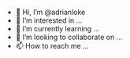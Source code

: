 - 👋 Hi, I’m @adrianloke
- 👀 I’m interested in ...
- 🌱 I’m currently learning ...
- 💞️ I’m looking to collaborate on ...
- 📫 How to reach me ...

<!---
adrianloke/adrianloke is a ✨ special ✨ repository because its `README.md` (this file) appears on your GitHub profile.
You can click the Preview link to take a look at your changes.
--->

